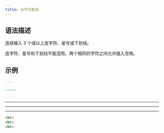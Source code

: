 ```yaml
---
title: 水平分割线
---
```


## 语法描述

连续输入 3 个或以上连字符、星号或下划线。

连字符、星号和下划线不能混用。两个相同的字符之间允许插入空格。

## 示例

```markdown
---

*****
_ _ _
```

<div class='exmp'>
  <div class='exmp-container'>
    <hr>
    <hr>
    <hr>
  </div>
</div>

```html
<hr>
<hr>
<hr>
```

